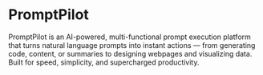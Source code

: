 # PromptPilot
PromptPilot is an AI-powered, multi-functional prompt execution platform that turns natural language prompts into instant actions — from generating code, content, or summaries to designing webpages and visualizing data.  Built for speed, simplicity, and supercharged productivity.
